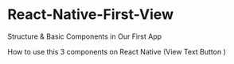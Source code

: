 # React-Native-First-View

Structure & Basic Components in Our First App

How to use this 3 components on React Native (View Text Button )

